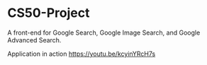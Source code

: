 # CS50-Project
A front-end for Google Search, Google Image Search, and Google Advanced Search.

Application in action https://youtu.be/kcyinYRcH7s

